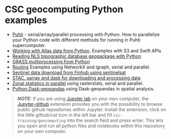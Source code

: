 # CSC geocomputing Python examples

* [Puhti](./puhti/README.md) - serial/array/parallel processing with Python.  How to parallelize your Python code with different methods for running in Puhti supercomputer.
* [Working with Allas data from Python](./allas). Examples with S3 and Swift APIs
* [Reading NLS topographic database geopackage with Python](./geopackage/README.md)
* [GRASS multiprocessing from Python](./grass_multiprocessing_with_python/README.md)
* [Routing](./routing/readme.md) Examples using NetworkX and igraph, serial and parallel.
* [Sentinel data download from Finhub using sentinelsat](./sentinel/README.md)
* [STAC, xarray and dask for downloading and processing data](./STAC/stac_xarray_dask_example.ipynb)
* [Zonal statistics in parallel](./zonal_stats/README.md) using rasterstats, serial and parallel.
* [Python Dask-geopandas](./dask_geopandas/README.md) using Dask-geopandas in spatial analysis.


> **_NOTE:_**  If you are using [Jupyter lab](https://jupyter.org/) on your own computer, the [Jupyter-github](https://github.com/jupyterlab/jupyterlab-github) extension provides you with the possibility to browse public github repositories within Jupyter. Install the extension, click on the little github/cat icon in the left bar and fill `csc-training/geocomputing` into the search field and press enter. This lets you open and run all python files and notebooks within this repository on your own computer.
